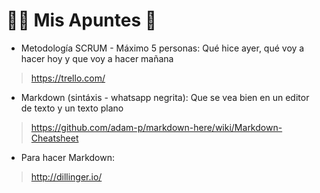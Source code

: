 # 🙋🏻 Mis Apuntes 📝

* Metodología SCRUM - Máximo 5 personas: Qué hice ayer, qué voy a hacer hoy y que voy a hacer mañana
> https://trello.com/
* Markdown (sintáxis - whatsapp negrita): Que se vea bien en un editor de texto y un texto plano  
> https://github.com/adam-p/markdown-here/wiki/Markdown-Cheatsheet
* Para hacer Markdown:
> http://dillinger.io/
